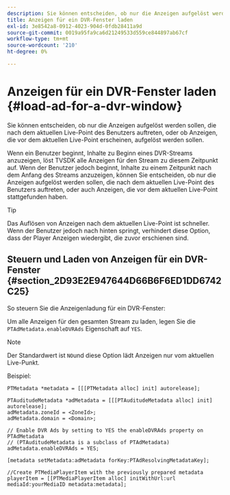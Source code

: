 ```yaml
---
description: Sie können entscheiden, ob nur die Anzeigen aufgelöst werden sollen, die nach dem aktuellen Live-Point des Benutzers auftreten, oder ob Anzeigen, die vor dem aktuellen Live-Point erscheinen, aufgelöst werden sollen.
title: Anzeigen für ein DVR-Fenster laden
exl-id: 3e8542a8-0912-4023-904d-0fdb28411a9d
source-git-commit: 0019a95fa9ca6d21249533d559ce844897ab67cf
workflow-type: tm+mt
source-wordcount: '210'
ht-degree: 0%

---
```


# Anzeigen für ein DVR-Fenster laden {#load-ad-for-a-dvr-window}

Sie können entscheiden, ob nur die Anzeigen aufgelöst werden sollen, die nach dem aktuellen Live-Point des Benutzers auftreten, oder ob Anzeigen, die vor dem aktuellen Live-Point erscheinen, aufgelöst werden sollen.

Wenn ein Benutzer beginnt, Inhalte zu Beginn eines DVR-Streams anzuzeigen, löst TVSDK alle Anzeigen für den Stream zu diesem Zeitpunkt auf. Wenn der Benutzer jedoch beginnt, Inhalte zu einem Zeitpunkt nach dem Anfang des Streams anzuzeigen, können Sie entscheiden, ob nur die Anzeigen aufgelöst werden sollen, die nach dem aktuellen Live-Point des Benutzers auftreten, oder auch Anzeigen, die vor dem aktuellen Live-Point stattgefunden haben.

>[!TIP]
>
>Das Auflösen von Anzeigen nach dem aktuellen Live-Point ist schneller. Wenn der Benutzer jedoch nach hinten springt, verhindert diese Option, dass der Player Anzeigen wiedergibt, die zuvor erschienen sind.

## Steuern und Laden von Anzeigen für ein DVR-Fenster {#section_2D93E2E947644D66B6F6ED1DD6742C25}

So steuern Sie die Anzeigenladung für ein DVR-Fenster:

Um alle Anzeigen für den gesamten Stream zu laden, legen Sie die `PTAdMetadata.enableDVRAds` Eigenschaft auf `YES`.

>[!NOTE]
>
>Der Standardwert ist `NO`und diese Option lädt Anzeigen nur vom aktuellen Live-Punkt.

Beispiel:

```
PTMetadata *metadata = [[[PTMetadata alloc] init] autorelease]; 
 
PTAuditudeMetadata *adMetadata = [[[PTAuditudeMetadata alloc] init] autorelease];  
adMetadata.zoneId = <ZoneId>; 
adMetadata.domain = <Domain>; 
 
// Enable DVR Ads by setting to YES the enableDVRAds property on PTAdMetadata  
// (PTAuditudeMetadata is a subclass of PTAdMetadata)  
adMetadata.enableDVRAds = YES; 
 
[metadata setMetadata:adMetadata forKey:PTAdResolvingMetadataKey]; 
 
//Create PTMediaPlayerItem with the previously prepared metadata    
playerItem = [[PTMediaPlayerItem alloc] initWithUrl:url mediaId:yourMediaID metadata:metadata]; 
```
